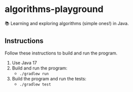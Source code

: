 # algorithms-playground

📚 Learning and exploring algorithms (simple ones!) in Java.

## Instructions

Follow these instructions to build and run the program.

1. Use Java 17
2. Build and run the program:
   * `./gradlew run`
3. Build the program and run the tests:
   * `./gradlew test`
